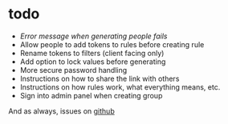 # todo

- *Error message when generating people fails*
- Allow people to add tokens to rules before creating rule
- Rename tokens to filters (client facing only)
- Add option to lock values before generating
- More secure password handling
- Instructions on how to share the link with others
- Instructions on how rules work, what everything means, etc.
- Sign into admin panel when creating group

And as always, issues on [github](https://github.com/thepaperpilot/Gift-Exchange-2/issues/)
